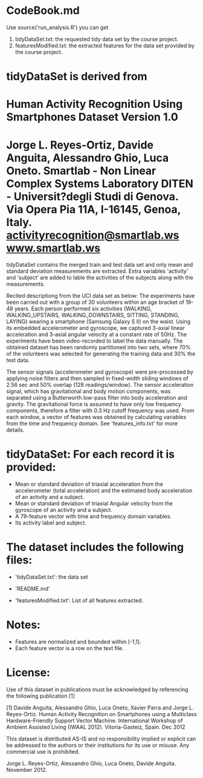 # CodeBook.md


Use source('run_analysis.R') you can get 
1. tidyDataSet.txt: the requested tidy data set by the course project.
2. featuresModified.txt: the extracted features for the data set provided by the course project.

tidyDataSet is derived from
==================================================================
Human Activity Recognition Using Smartphones Dataset
Version 1.0
==================================================================
Jorge L. Reyes-Ortiz, Davide Anguita, Alessandro Ghio, Luca Oneto.
Smartlab - Non Linear Complex Systems Laboratory
DITEN - Universit?degli Studi di Genova.
Via Opera Pia 11A, I-16145, Genoa, Italy.
activityrecognition@smartlab.ws
www.smartlab.ws
==================================================================

tidyDataSet contains the merged train and test data set and only mean and standard deviation measurements are extracted. Extra variables 'activity' and 'subject' are added to lable the activities of the subjects along with the measurements.


Recited descriptiong from the UCI data set as below: 
The experiments have been carried out with a group of 30 volunteers within an age bracket of 19-48 years. Each person performed six activities (WALKING, WALKING_UPSTAIRS, WALKING_DOWNSTAIRS, SITTING, STANDING, LAYING) wearing a smartphone (Samsung Galaxy S II) on the waist. Using its embedded accelerometer and gyroscope, we captured 3-axial linear acceleration and 3-axial angular velocity at a constant rate of 50Hz. The experiments have been video-recorded to label the data manually. The obtained dataset has been randomly partitioned into two sets, where 70% of the volunteers was selected for generating the training data and 30% the test data. 

The sensor signals (accelerometer and gyroscope) were pre-processed by applying noise filters and then sampled in fixed-width sliding windows of 2.56 sec and 50% overlap (128 readings/window). The sensor acceleration signal, which has gravitational and body motion components, was separated using a Butterworth low-pass filter into body acceleration and gravity. The gravitational force is assumed to have only low frequency components, therefore a filter with 0.3 Hz cutoff frequency was used. From each window, a vector of features was obtained by calculating variables from the time and frequency domain. See 'features_info.txt' for more details. 

tidyDataSet:
For each record it is provided:
======================================

- Mean or standard deviation of triaxial acceleration from the accelerometer (total acceleration) and the estimated body acceleration of an activity and a subject.
- Mean or standard deviation of triaxial Angular velocity from the gyroscope of an activity and a subject.
- A 79-feature vector with time and frequency domain variables. 
- Its activity label and subject.

The dataset includes the following files:
=========================================

- 'tidyDataSet.txt': the data set

- 'README.md'

- 'featuresModified.txt': List of all features extracted.


 

Notes: 
======
- Features are normalized and bounded within [-1,1].
- Each feature vector is a row on the text file.



License:
========
Use of this dataset in publications must be acknowledged by referencing the following publication [1] 

[1] Davide Anguita, Alessandro Ghio, Luca Oneto, Xavier Parra and Jorge L. Reyes-Ortiz. Human Activity Recognition on Smartphones using a Multiclass Hardware-Friendly Support Vector Machine. International Workshop of Ambient Assisted Living (IWAAL 2012). Vitoria-Gasteiz, Spain. Dec 2012

This dataset is distributed AS-IS and no responsibility implied or explicit can be addressed to the authors or their institutions for its use or misuse. Any commercial use is prohibited.

Jorge L. Reyes-Ortiz, Alessandro Ghio, Luca Oneto, Davide Anguita. November 2012.



